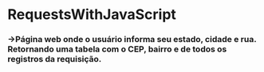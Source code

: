 # RequestsWithJavaScript

### ->Página web onde o usuário informa seu estado, cidade e rua. Retornando uma tabela com o CEP, bairro e de todos os registros da requisição.
